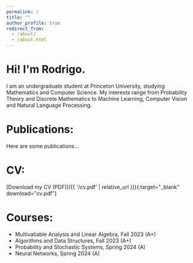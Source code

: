 ```yaml
---
permalink: /
title: ""
author_profile: true
redirect_from: 
  - /about/
  - /about.html
---
```



Hi! I'm Rodrigo.
======

I am an undergraduate student at Princeton University, studying Mathematics and Computer Science. My interests range from Probability Theory and Discrete Mathematics to Machine Learning, Computer Vision and Natural Language Processing. 


Publications:
=====

Here are some publications...

CV:
=====
[Download my CV (PDF)]({{ '/cv.pdf' | relative_url }}){:target="_blank" download="cv.pdf"}


Courses:
=====
* Multivatiable Analysis and Linear Algebra, Fall 2023 (A+)
* Algorithms and Data Structures, Fall 2023 (A+)
* Probability and Stochastic Systems, Spring 2024 (A)
* Neural Networks, Spring 2024 (A)


